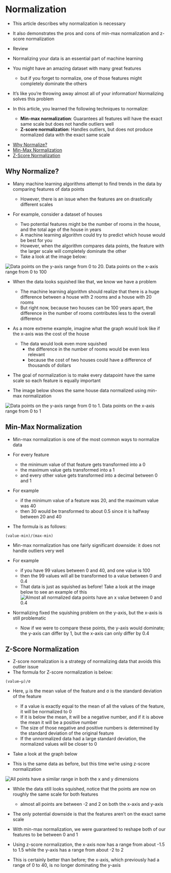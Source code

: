 # Normalization
- This article describes why normalization is necessary
- It also demonstrates the pros and cons of min-max normalization and z-score normalization

- Review
- Normalizing your data is an essential part of machine learning
- You might have an amazing dataset with many great features
    - but if you forget to normalize, one of those features might completely dominate the others
- It’s like you’re throwing away almost all of your information! Normalizing solves this problem
- In this article, you learned the following techniques to normalize:
    - __Min-max normalization__: Guarantees all features will have the exact same scale but does not handle outliers well
    - __Z-score normalization__: Handles outliers, but does not produce normalized data with the exact same scale
<!-- vim-markdown-toc GFM -->

* [Why Normalize?](#why-normalize)
* [Min-Max Normalization](#min-max-normalization)
* [Z-Score Normalization](#z-score-normalization)

<!-- vim-markdown-toc -->
## Why Normalize?
- Many machine learning algorithms attempt to find trends in the data by comparing features of data points
    - However, there is an issue when the features are on drastically different scales

- For example, consider a dataset of houses
    - Two potential features might be the number of rooms in the house, and the total age of the house in years
    - A machine learning algorithm could try to predict which house would be best for you
    - However, when the algorithm compares data points, the feature with the larger scale will completely dominate the other
    - Take a look at the image below:

![Data points on the y-axis range from 0 to 20. Data points on the x-axis range from 0 to 100](https://content.codecademy.com/courses/normalization/unnormalized.png)

- When the data looks squished like that, we know we have a problem
    - The machine learning algorithm should realize that there is a huge difference between a house with 2 rooms and a house with 20 rooms
    - But right now, because two houses can be 100 years apart, the difference in the number of rooms contributes less to the overall difference

- As a more extreme example, imagine what the graph would look like if the x-axis was the cost of the house
    - The data would look even more squished
        - the difference in the number of rooms would be even less relevant
        - because the cost of two houses could have a difference of thousands of dollars

- The goal of normalization is to make every datapoint have the same scale so each feature is equally important
- The image below shows the same house data normalized using min-max normalization

![Data points on the y-axis range from 0 to 1. Data points on the x-axis range from 0 to 1](https://content.codecademy.com/courses/normalization/normalized.png)

## Min-Max Normalization
- Min-max normalization is one of the most common ways to normalize data
- For every feature
    - the minimum value of that feature gets transformed into a 0
    - the maximum value gets transformed into a 1
    - and every other value gets transformed into a decimal between 0 and 1

- For example
    - if the minimum value of a feature was 20, and the maximum value was 40
    - then 30 would be transformed to about 0.5 since it is halfway between 20 and 40
- The formula is as follows:
```
(value-min)/(max-min)
```
- Min-max normalization has one fairly significant downside: it does not handle outliers very well
- For example
    - if you have 99 values between 0 and 40, and one value is 100
    - then the 99 values will all be transformed to a value between 0 and 0.4
    - That data is just as squished as before! Take a look at the image below to see an example of this
![Almost all normalized data points have an x value between 0 and 0.4](https://content.codecademy.com/courses/normalization/outlier.png)

- Normalizing fixed the squishing problem on the y-axis, but the x-axis is still problematic
    - Now if we were to compare these points, the y-axis would dominate; the y-axis can differ by 1, but the x-axis can only differ by 0.4

## Z-Score Normalization
- Z-score normalization is a strategy of normalizing data that avoids this outlier issue
- The formula for Z-score normalization is below:
```
(value−μ)/σ
```
- Here, μ is the mean value of the feature and σ is the standard deviation of the feature
    - If a value is exactly equal to the mean of all the values of the feature, it will be normalized to 0
    - If it is below the mean, it will be a negative number, and if it is above the mean it will be a positive number
    - The size of those negative and positive numbers is determined by the standard deviation of the original feature
    - If the unnormalized data had a large standard deviation, the normalized values will be closer to 0

- Take a look at the graph below
- This is the same data as before, but this time we’re using z-score normalization

![All points have a similar range in both the x and y dimensions](https://content.codecademy.com/courses/normalization/z-score.png)

- While the data still looks squished, notice that the points are now on roughly the same scale for both features 
    - almost all points are between -2 and 2 on both the x-axis and y-axis
- The only potential downside is that the features aren’t on the exact same scale

- With min-max normalization, we were guaranteed to reshape both of our features to be between 0 and 1
- Using z-score normalization, the x-axis now has a range from about -1.5 to 1.5 while the y-axis has a range from about -2 to 2
- This is certainly better than before; the x-axis, which previously had a range of 0 to 40, is no longer dominating the y-axis

